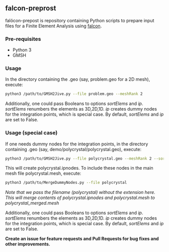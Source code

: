 ## falcon-preprost

falöcon-prepost is repository containing Python scripts to prepare input files for a Finite Element Analysis using [falcon](https://github.com/ritukeshbharali/falcon).

### Pre-requisites
- Python 3
- GMSH

### Usage

In the directory containing the .geo (say, problem.geo for a 2D mesh), execute:
```sh
python3 /path/to/GMSH2Jive.py --file problem.geo --meshRank 2
```

Additionally, one could pass Booleans to options *sortElems* and *ip*. *sortElems* renumbers the elements as 3D,2D,1D. *ip* creates dummy nodes for the integration points, which is special case. By default, *sortElems* and *ip* are set to False.

### Usage (special case)

If one needs dummy nodes for the integration points, in the directory containing .geo (say,  demo/polycrystal/polycrystal.geo), execute:

```sh
python3 /path/to/GMSH2Jive.py --file polycrystal.geo --meshRank 2 --sortElems True --ip True
```

This will create polycrystal.ipnodes. To include these nodes in the main mesh file polycrystal.mesh, execute:

```sh
python3 /path/to/MergeDummyNodes.py --file polycrystal
```

*Note that we pass the filename (polycrystal) without the extension here. This will merge contents of polycrystal.ipnodes and polycrystal.mesh to polycrystal_merged.mesh*

Additionally, one could pass Booleans to options *sortElems* and *ip*. *sortElems* renumbers the elements as 3D,2D,1D. *ip* creates dummy nodes for the integration points, which is special case. By default, *sortElems* and *ip* are set to False.

**Create an issue for feature requests and Pull Requests for bug fixes and other improvements.**